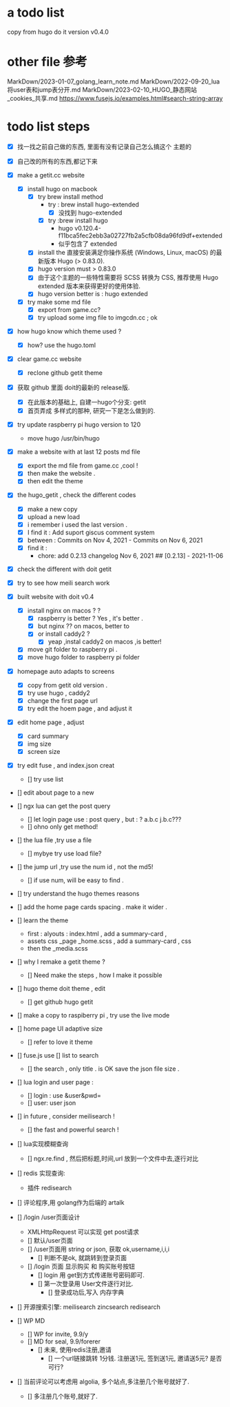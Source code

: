 a todo list 
====

copy from hugo do it version v0.4.0 

# other file 参考
MarkDown/2023-01-07_golang_learn_note.md
MarkDown/2022-09-20_lua将user表和jump表分开.md
MarkDown/2023-02-10_HUGO_静态网站_cookies_共享.md
https://www.fusejs.io/examples.html#search-string-array


# todo list steps
- [x] 找一找之前自己做的东西, 里面有没有记录自己怎么搞这个 主题的
- [x] 自己改的所有的东西,都记下来
- [x] make a getit.cc website 
    - [x] install hugo on macbook 
        - [x] try brew install method 
            - try : brew install hugo-extended  
                - [x] 没找到 hugo-extended
            - [x] try :brew install hugo 
                - hugo v0.120.4-f11bca5fec2ebb3a02727fb2a5cfb08da96fd9df+extended
                - 似乎包含了 extended
        - [x] install the 直接安装满足你操作系统 (Windows, Linux, macOS) 的最新版本  Hugo (> 0.83.0). 
        - [x] hugo version must > 0.83.0 
        - [x] 由于这个主题的一些特性需要将  SCSS 转换为  CSS, 推荐使用 Hugo extended 版本来获得更好的使用体验. 
        - [x] hugo version better is : hugo extended
    - [x] try make some md file
        - [x] export from game.cc?
        - [x] try upload some img file to imgcdn.cc ; ok 
- [x] how hugo know which theme used ?
    - [x] how? use the hugo.toml 
- [x] clear game.cc website 
    - [x] reclone github getit theme 
- [x] 获取 github 里面 doit的最新的 release版. 
    - [x] 在此版本的基础上, 自建一hugo个分支: getit
    - [x] 首页弄成 多样式的那种, 研究一下是怎么做到的.
- [x] try update raspberry pi hugo version to 120 
    - move hugo /usr/bin/hugo

- [x] make a website with at last 12 posts md file 
    - [x] export the md file from game.cc ,cool !
    - [x] then make the website . 
    - [x] then edit the theme 

- [x] the hugo_getit , check the different codes 
    - [x] make a new copy 
    - [x] upload a new load 
    - [x] i remember i used the last version . 
    - [x] I find it : Add suport giscus comment system  
    - [x] between : Commits on Nov 4, 2021   -   Commits on Nov 6, 2021
    - [x] find it :
        - chore: add 0.2.13 changelog     Nov 6, 2021   ## [0.2.13] - 2021-11-06
- [x] check the different with doit getit 
- [x] try to see how meili search work
- [x] built website with doit v0.4
    - [x] install nginx on macos ? ?
        - [x] raspberry is better ? Yes , it's better . 
        - [x] but nginx ?? on macos, better to 
        - [x] or install caddy2 ?
            - [x] yeap ,instal caddy2 on macos ,is better! 
    - [x] move git folder to raspberry pi . 
    - [x] move hugo folder to raspberry pi folder 

- [x] homepage auto adapts to screens 
    - [x] copy from getit old version .
    - [x] try use hugo , caddy2 
    - [x] change the first page url 
    - [x] try edit the hoem page , and adjust it 

- [x] edit home page , adjust 
    - [x] card summary 
    - [x] img size
    - [x] screen size 

- [x] try edit fuse , and index.json creat 
    - [] try use list 

- [] edit about page to a new 

- [] ngx lua can get the post query 
    - [] let login page use : post query , but : ? a.b.c j.b.c???
    - [] ohno only get method! 

- [] the lua file ,try use a file 
    - [] mybye try use load file? 


- [] the jump url ,try use the num id , not the md5!
    - [] if use num, will be easy to find .

- [] try understand the hugo themes reasons 

- [] add the home page cards spacing . make it wider .

- [] learn the theme 
    - first : alyouts : index.html ,  add a  summary-card , 
    - assets css _page _home.scss , add a  summary-card , css 
    - then the _media.scss 


- [] why I remake a getit theme ?
    - [] Need make the steps , how I make it possible 

- [] hugo theme doit theme , edit
	- [] get github hugo getit 


- [] make a copy to raspiberry pi , try use the live mode 

- [] home page UI adaptive size 
    - [] refer to  love it theme 


- [] fuse.js use [] list to search 
    - [] the search , only  title . is OK  save the json file size .

- [] lua login and user page :
    - [] login : use &user&pwd=
    - [] user: user json 

- [] in future , consider meilisearch !
    - [] the fast and powerful search ! 

- [] lua实现模糊查询
    - [] ngx.re.find , 然后把标题,时间,url 放到一个文件中去,逐行对比

- [] redis 实现查询: 
    - 插件 redisearch 

- [] 评论程序,用 golang作为后端的 artalk

- [] /login /user页面设计
    - XMLHttpRequest 可以实现 get post请求
    - [] 默认/user页面
    - [] /user页面用 string or json, 获取 ok,username,i,i,i 
        - [] 判断不是ok, 就跳转到登录页面
    - [] /login 页面 显示购买 和 购买账号按钮
        - [] login 用 get到方式传递账号密码即可. 
        - [] 第一次登录用 User文件逐行对比. 
            - [] 登录成功后,写入 内存字典

- [] 开源搜索引擎:  meilisearch  zincsearch redisearch

- [] WP MD
    - [] WP for invite, 9.9/y
    - [] MD for seal, 9.9/forerer
        - [] 未来, 使用redis注册,邀请
            - [] 一个url链接跳转 1分钱. 注册送1元, 签到送1元, 邀请送5元? 是否可行?

- [] 当前评论可以考虑用 algolia, 多个站点,多注册几个账号就好了.
    - [] 多注册几个账号,就好了.